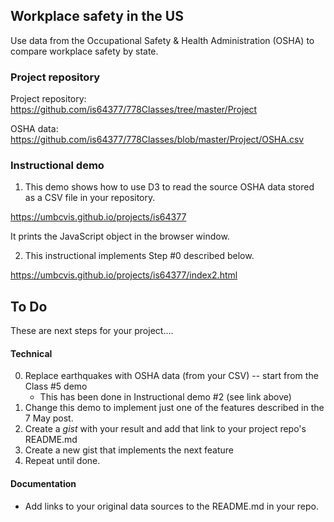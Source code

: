 ## Workplace safety in the US

Use data from the Occupational Safety & Health Administration (OSHA) to compare workplace safety by state.

### Project repository

Project repository: https://github.com/is64377/778Classes/tree/master/Project

OSHA data: https://github.com/is64377/778Classes/blob/master/Project/OSHA.csv

### Instructional demo

1. This demo shows how to use D3 to read the source OSHA data stored as a CSV file in your repository.

https://umbcvis.github.io/projects/is64377

It prints the JavaScript object in the browser window.

2. This instructional implements Step #0 described below.

https://umbcvis.github.io/projects/is64377/index2.html

## To Do

These are next steps for your project....

#### Technical

0. Replace earthquakes with OSHA data (from your CSV) -- start from the Class #5 demo
    * This has been done in Instructional demo #2 (see link above)
1. Change this demo to implement just one of the features described in the 7 May post.
2. Create a *gist* with your result and add that link to your project repo's README.md
3. Create a new gist that implements the next feature
4. Repeat until done.

#### Documentation

* Add links to your original data sources to the README.md in your repo.
